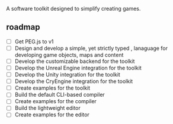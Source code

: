 A software toolkit designed to simplify creating games.

## roadmap

- [ ] Get PEG.js to v1
- [ ] Design and develop a simple, yet strictly typed , lanaguage for developing game objects, maps and content
- [ ] Develop the customizable backend for the toolkit
- [ ] Develop the Unreal Engine integration for the toolkit
- [ ] Develop the Unity integration for the toolkit
- [ ] Develop the CryEngine integration for the toolkit
- [ ] Create examples for the toolkit
- [ ] Build the default CLI-based compiler
- [ ] Create examples for the compiler
- [ ] Build the lightweight editor
- [ ] Create examples for the editor
